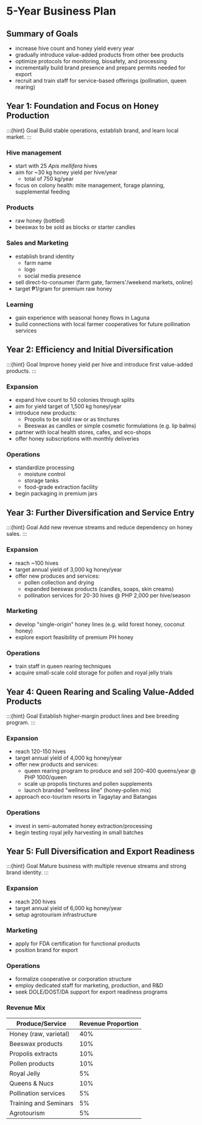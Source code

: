 # 5-Year Business Plan

## Summary of Goals

- increase hive count and honey yield every year
- gradually introduce value-added products from other bee products
- optimize protocols for monitoring, biosafety, and processing
- incrementally build brand presence and prepare permits needed for export
- recruit and train staff for service-based offerings (pollination, queen rearing)

## Year 1: Foundation and Focus on Honey Production

:::{hint} Goal
Build stable operations, establish brand, and learn local market.
:::

### Hive management

- start with 25 _Apis mellifera_ hives
- aim for ~30 kg honey yield per hive/year
  - total of 750 kg/year
- focus on colony health: mite management, forage planning, supplemental feeding

### Products

- raw honey (bottled)
- beeswax to be sold as blocks or starter candles

### Sales and Marketing

- establish brand identity
  - farm name
  - logo
  - social media presence
- sell direct-to-consumer (farm gate, farmers'/weekend markets, online)
- target ₱1/gram for premium raw honey

### Learning

- gain experience with seasonal honey flows in Laguna
- build connections with local farmer cooperatives for future pollination services

## Year 2: Efficiency and Initial Diversification

:::{hint} Goal
Improve honey yield per hive and introduce first value-added products.
:::

### Expansion

- expand hive count to 50 colonies through splits
- aim for yield target of 1,500 kg honey/year
- introduce new products:
  - Propolis to be sold raw or as tinctures
  - Beeswax as candles or simple cosmetic formulations (e.g. lip balms)
- partner with local health stores, cafes, and eco-shops
- offer honey subscriptions with monthly deliveries

### Operations

- standardize processing
  - moisture control
  - storage tanks
  - food-grade extraction facility
- begin packaging in premium jars
  

## Year 3: Further Diversification and Service Entry

:::{hint} Goal
Add new revenue streams and reduce dependency on honey sales.
:::

### Expansion

- reach ~100 hives 
- target annual yield of 3,000 kg honey/year
- offer new produces and services:
  - pollen collection and drying
  - expanded beeswax products (candles, soaps, skin creams)
  - pollination services for 20-30 hives @ PHP 2,000 per hive/season

### Marketing

- develop "single-origin" honey lines (e.g. wild forest honey, coconut honey)
- explore export feasibility of premium PH honey

### Operations

- train staff in queen rearing techniques
- acquire small-scale cold storage for pollen and royal jelly trials

## Year 4: Queen Rearing and Scaling Value-Added Products

:::{hint} Goal
Establish higher-margin product lines and bee breeding program.
:::

### Expansion

- reach 120-150 hives
- target annual yield of 4,000 kg honey/year
- offer new products and services:
  - queen rearing program to produce and sell 200-400 queens/year @ PHP 1000/queen
  - scale up propolis tinctures and pollen supplements
  - launch branded "wellness line" (honey-pollen mix)
- approach eco-tourism resorts in Tagaytay and Batangas

### Operations

- invest in semi-automated honey extraction/processing
- begin testing royal jelly harvesting in small batches

## Year 5: Full Diversification and Export Readiness

:::{hint} Goal
Mature business with multiple revenue streams and strong brand identity.
:::

### Expansion

- reach 200 hives
- target annual yield of 6,000 kg honey/year
- setup agrotourism infrastructure

### Marketing

- apply for FDA certification for functional products
- position brand for export

### Operations

- formalize cooperative or corporation structure
- employ dedicated staff for marketing, production, and R&D
- seek DOLE/DOST/DA support for export readiness programs

### Revenue Mix

|Produce/Service|Revenue Proportion|
|---------------|------------------|
|Honey (raw, varietal)|40%|
|Beeswax products|10%|
|Propolis extracts|10%|
|Pollen products|10%|
|Royal Jelly|5%|
|Queens & Nucs|10%|
|Pollination services|5%|
|Training and Seminars|5%|
|Agrotourism|5%|
